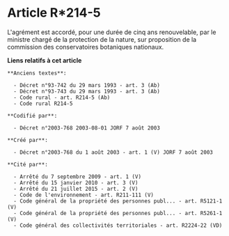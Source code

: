 # Article R*214-5

L'agrément est accordé, pour une durée de cinq ans renouvelable, par le ministre chargé de la protection de la nature, sur
proposition de la commission des conservatoires botaniques nationaux.

**Liens relatifs à cet article**

	**Anciens textes**:

	  - Décret n°93-742 du 29 mars 1993 - art. 3 (Ab)
	  - Décret n°93-743 du 29 mars 1993 - art. 3 (Ab)
	  - Code rural - art. R214-5 (Ab)
	  - Code rural R214-5

	**Codifié par**:

	  - Décret n°2003-768 2003-08-01 JORF 7 août 2003

	**Créé par**:

	  - Décret n°2003-768 du 1 août 2003 - art. 1 (V) JORF 7 août 2003

	**Cité par**:

	  - Arrêté du 7 septembre 2009 - art. 1 (V)
	  - Arrêté du 15 janvier 2010 - art. 3 (V)
	  - Arrêté du 21 juillet 2015 - art. 2 (V)
	  - Code de l'environnement - art. R211-111 (V)
	  - Code général de la propriété des personnes publ... - art. R5121-1 (V)
	  - Code général de la propriété des personnes publ... - art. R5261-1 (V)
	  - Code général des collectivités territoriales - art. R2224-22 (VD)

